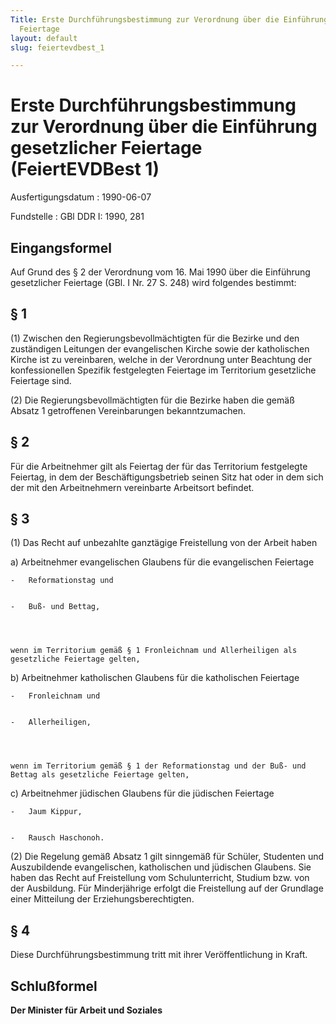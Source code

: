 ```yaml
---
Title: Erste Durchführungsbestimmung zur Verordnung über die Einführung gesetzlicher
  Feiertage
layout: default
slug: feiertevdbest_1

---
```


# Erste Durchführungsbestimmung zur Verordnung über die Einführung gesetzlicher Feiertage (FeiertEVDBest 1)

Ausfertigungsdatum
:   1990-06-07

Fundstelle
:   GBl DDR I: 1990, 281



## Eingangsformel

Auf Grund des § 2 der Verordnung vom 16. Mai 1990 über die Einführung
gesetzlicher Feiertage (GBl. I Nr. 27 S. 248) wird folgendes bestimmt:


## § 1

(1) Zwischen den Regierungsbevollmächtigten für die Bezirke und den
zuständigen Leitungen der evangelischen Kirche sowie der katholischen
Kirche ist zu vereinbaren, welche in der Verordnung unter Beachtung
der konfessionellen Spezifik festgelegten Feiertage im Territorium
gesetzliche Feiertage sind.

(2) Die Regierungsbevollmächtigten für die Bezirke haben die gemäß
Absatz 1 getroffenen Vereinbarungen bekanntzumachen.


## § 2

Für die Arbeitnehmer gilt als Feiertag der für das Territorium
festgelegte Feiertag, in dem der Beschäftigungsbetrieb seinen Sitz hat
oder in dem sich der mit den Arbeitnehmern vereinbarte Arbeitsort
befindet.


## § 3

(1) Das Recht auf unbezahlte ganztägige Freistellung von der Arbeit
haben

a)  Arbeitnehmer evangelischen Glaubens für die evangelischen Feiertage

    -   Reformationstag und


    -   Buß- und Bettag,




    wenn im Territorium gemäß § 1 Fronleichnam und Allerheiligen als
    gesetzliche Feiertage gelten,


b)  Arbeitnehmer katholischen Glaubens für die katholischen Feiertage

    -   Fronleichnam und


    -   Allerheiligen,




    wenn im Territorium gemäß § 1 der Reformationstag und der Buß- und
    Bettag als gesetzliche Feiertage gelten,


c)  Arbeitnehmer jüdischen Glaubens für die jüdischen Feiertage

    -   Jaum Kippur,


    -   Rausch Haschonoh.







(2) Die Regelung gemäß Absatz 1 gilt sinngemäß für Schüler, Studenten
und Auszubildende evangelischen, katholischen und jüdischen Glaubens.
Sie haben das Recht auf Freistellung vom Schulunterricht, Studium bzw.
von der Ausbildung. Für Minderjährige erfolgt die Freistellung auf der
Grundlage einer Mitteilung der Erziehungsberechtigten.


## § 4

Diese Durchführungsbestimmung tritt mit ihrer Veröffentlichung in
Kraft.


## Schlußformel

**Der Minister für Arbeit und Soziales**

